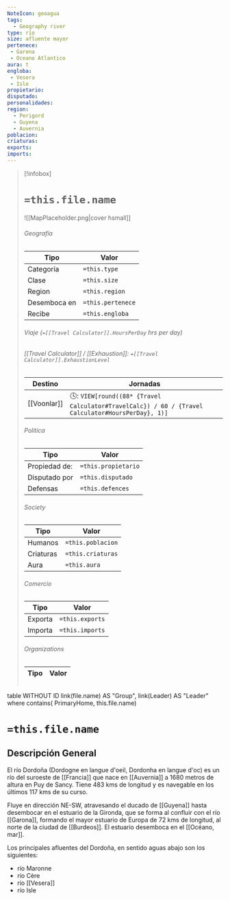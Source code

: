 ```yaml
---
NoteIcon: geoagua
tags:
  - Geography river
type: río
size: afluente mayor 
pertenece:
 - Garona
 - Oceano Atlantico 
aura: t
engloba: 
 - Vesera 
 - Isle
propietario: 
disputado: 
personalidades: 
region:
  - Perigord  
  - Guyena
  - Auvernia 
poblacion: 
criaturas:
exports:
imports:
---
```



> [!infobox]
> # `=this.file.name`
> ![[MapPlaceholder.png|cover hsmall]]
> ###### Geografía
> Tipo |  Valor |
> ---|---|
> Categoría | `=this.type` |
> Clase | `=this.size` |
> Region | `=this.region` |
> Desemboca en | `=this.pertenece` |
> Recibe | `=this.engloba`|
> ###### Viaje (`=[[Travel Calculator]].HoursPerDay` hrs per day)
> ###### [[Travel Calculator]]  / [[Exhaustion]]:  `=[[Travel Calculator]].ExhaustionLevel`
> Destino |  Jornadas  |
> ---|---|
> [[Voonlar]] | 🕓: `VIEW[round((88* {Travel Calculator#TravelCalc}) / 60 / {Travel Calculator#HoursPerDay}, 1)]`      |
> ###### Politica
> Tipo |  Valor |
> ---|---|
> Propiedad de: | `=this.propietario` |
> Disputado por | `=this.disputado` |
> Defensas | `=this.defences` |
> ###### Society
> Tipo |  Valor |
> ---|---|
> Humanos | `=this.poblacion` |
> Criaturas | `=this.criaturas` |
> Aura | `=this.aura`  |
> ###### Comercio
> Tipo |  Valor |
> ---|---|
> Exporta | `=this.exports` |
> Importa | `=this.imports` |
> ###### Organizations
> Tipo |  Valor |
> ---|---|
> ```dataview
table WITHOUT ID link(file.name) AS "Group", link(Leader) AS "Leader"
where contains( PrimaryHome, this.file.name)


# `=this.file.name`
## Descripción General

El río Dordoña (Dordogne en langue d'oeil, Dordonha en langue d'oc) es un río del suroeste de [[Francia]] que nace en [[Auvernia]] a 1680 metros de altura en Puy de Sancy. Tiene 483 kms de longitud y es navegable en los últimos 117 kms de su curso. 

Fluye en dirección NE-SW, atravesando el ducado de [[Guyena]] hasta desembocar en el estuario de la Gironda, que se forma al confluir con el río [[Garona]], formando el mayor estuario de Europa de 72 kms de longitud, al norte de la ciudad de [[Burdeos]]. El estuario desemboca en el [[Océano, mar]]. 

Los principales afluentes del Dordoña, en sentido aguas abajo son los siguientes: 
- río Maronne
- río Cère
- río [[Vesera]]
- río Isle 